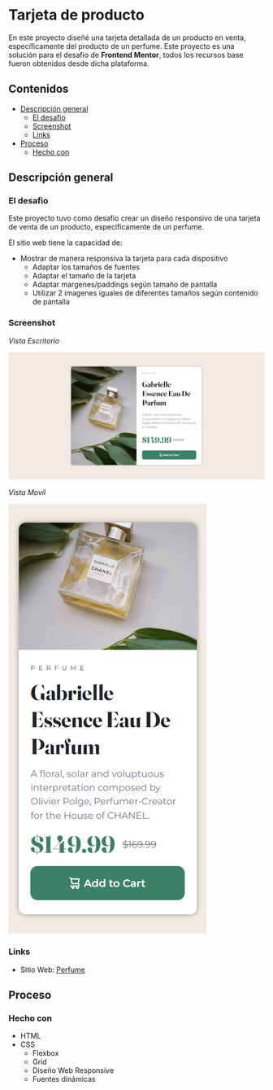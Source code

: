 # Tarjeta de producto

En este proyecto diseñé una tarjeta detallada de un producto en venta, específicamente del producto de un perfume. Este proyecto es una solución para el desafio de **Frontend Mentor**, todos los recursos base fueron obtenidos desde dicha plataforma.

## Contenidos

- [Descripción general](#descripción-general)
  - [El desafio](#el-desafio)
  - [Screenshot](#screenshot)
  - [Links](#links)
- [Proceso](#proceso)
  - [Hecho con](#hecho-con)

## Descripción general

### El desafio

Este proyecto tuvo como desafio crear un diseño responsivo de una tarjeta de venta de un producto, especificamente de un perfume.

El sitio web tiene la capacidad de:

- Mostrar de manera responsiva la tarjeta para cada dispositivo
  - Adaptar los tamaños de fuentes
  - Adaptar el tamaño de la tarjeta
  - Adaptar margenes/paddings según tamaño de pantalla
  - Utilizar 2 imagenes iguales de diferentes tamaños según contenido de pantalla

### Screenshot

_Vista Escritorio_

![](./images/example-desktop.png)

_Vista Movil_

![](./images/example-mobile.png)

### Links

- Sitio Web: [Perfume](https://f-avalos.github.io/Perfume-Card/)

## Proceso

### Hecho con

- HTML
- CSS
  - Flexbox
  - Grid
  - Diseño Web Responsive
  - Fuentes dinámicas